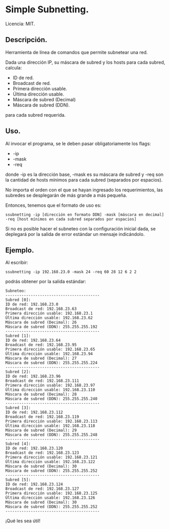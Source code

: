 # Simple Subnetting.
Licencia: MIT.

## Descripción.
Herramienta de línea de comandos que permite subnetear una red.

Dada una dirección IP, su máscara de subred y los hosts para cada subred,
calcula:

* ID de red.
* Broadcast de red.
* Primera dirección usable.
* Última dirección usable.
* Máscara de subred (Decimal)
* Máscara de subred (DDN).

para cada subred requerida.

## Uso.
Al invocar el programa, se le deben pasar obligatoriamente los flags:

* -ip
* -mask
* -req

donde -ip es la dirección base, -mask es su máscara de subred y -req son la cantidad de
hosts mínimos para cada subred (separados por espacios).

No importa el orden con el que se hayan ingresado los requerimientos, las subredes se desplegarán de más grande a más pequeña.

Entonces, tenemos que el formato de uso es:

```
ssubnetting -ip [dirección en formato DDN] -mask [máscara en decimal]
-req [host mínimos en cada subred separados por espacios]
```

Si no es posible hacer el subneteo con la configuración inicial dada,
se deplegará por la salida de error estándar un mensaje indicándolo.

## Ejemplo.

Al escribir:
```
ssubnetting -ip 192.168.23.0 -mask 24 -req 60 28 12 6 2 2
```

podrás obtener por la salida estándar:

```
Subneteo:
-----------------------------------------
Subred [0]:
ID de red: 192.168.23.0
Broadcast de red: 192.168.23.63
Primera dirección usable: 192.168.23.1
Última dirección usable: 192.168.23.62
Máscara de subred (Decimal): 26
Máscara de subred (DDN): 255.255.255.192
-----------------------------------------
Subred [1]:
ID de red: 192.168.23.64
Broadcast de red: 192.168.23.95
Primera dirección usable: 192.168.23.65
Última dirección usable: 192.168.23.94
Máscara de subred (Decimal): 27
Máscara de subred (DDN): 255.255.255.224
-----------------------------------------
Subred [2]:
ID de red: 192.168.23.96
Broadcast de red: 192.168.23.111
Primera dirección usable: 192.168.23.97
Última dirección usable: 192.168.23.110
Máscara de subred (Decimal): 28
Máscara de subred (DDN): 255.255.255.240
-----------------------------------------
Subred [3]:
ID de red: 192.168.23.112
Broadcast de red: 192.168.23.119
Primera dirección usable: 192.168.23.113
Última dirección usable: 192.168.23.118
Máscara de subred (Decimal): 29
Máscara de subred (DDN): 255.255.255.248
-----------------------------------------
Subred [4]:
ID de red: 192.168.23.120
Broadcast de red: 192.168.23.123
Primera dirección usable: 192.168.23.121
Última dirección usable: 192.168.23.122
Máscara de subred (Decimal): 30
Máscara de subred (DDN): 255.255.255.252
-----------------------------------------
Subred [5]:
ID de red: 192.168.23.124
Broadcast de red: 192.168.23.127
Primera dirección usable: 192.168.23.125
Última dirección usable: 192.168.23.126
Máscara de subred (Decimal): 30
Máscara de subred (DDN): 255.255.255.252
-----------------------------------------
```

¡Qué les sea útil!
